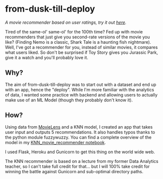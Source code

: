 # from-dusk-till-deploy
*A movie recommender based on user ratings, try it out [here](https://from-dusk-till-deploy.herokuapp.com/).*

Tired of the same-ol' same-ol' for the 100th time? Fed up with movie recommenders that just give you second-rate versions of the movie you like? (Finding Nemo is a classic, Shark Tale is a haunting fish nightmare). Well, I've got a recommender for you, instead of similar movies, it compares what users liked. So don't be surprised if Toy Story gives you Jurassic Park, give it a watch and you'll probably love it.


## Why?
The aim of from-dusk-till-deploy was to start out with a dataset and end up with an app, hence the "deploy". While I'm more familiar with the analytics of data, I wanted some practice with backend and allowing users to actually make use of an ML Model (though they probably don't know it).  


## How?
Using data from [MovieLens](https://grouplens.org/datasets/movielens/) and a KNN model, I created an app that takes user input and outputs 5 recommendations. It also handles typos thanks to the python module fuzzywuzzy. You can find a complete overview of the model in my [KNN_movie_recommender notebook](https://github.com/soberi/from-dusk-till-deploy/blob/main/notebooks_analyics/KNN_movie_recommender.ipynb).

I used Flask, Heroku and Gunicorn to get this thing on the world wide web.

The KNN recommender is based on a lecture from my former Data Analytics teacher, so I can't take full credit for that... but I will 100% take credit for winning the battle against Gunicorn and sub-optimal directory paths.
